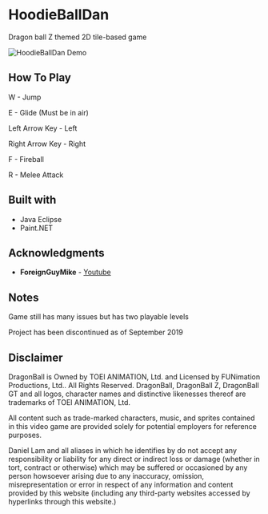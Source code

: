 # HoodieBallDan
Dragon ball Z themed 2D tile-based game

![HoodieBallDan Demo](https://github.com/dlam96/HoodieBallDan/blob/master/demo.gif?raw=true)

## How To Play
W - Jump

E - Glide (Must be in air)

Left Arrow Key - Left     

Right Arrow Key - Right

F - Fireball

R - Melee Attack

## Built with
* Java Eclipse
* Paint.NET

## Acknowledgments
* **ForeignGuyMike** - [Youtube](https://www.youtube.com/user/ForeignGuyMike)

## Notes
Game still has many issues but has two playable levels 

Project has been discontinued as of September 2019

## Disclaimer
DragonBall is Owned by TOEI ANIMATION, Ltd. and Licensed by FUNimation Productions, Ltd.. All Rights Reserved. DragonBall, DragonBall Z, DragonBall GT and all logos, character names and distinctive likenesses thereof are trademarks of TOEI ANIMATION, Ltd.

All content such as trade-marked characters, music, and sprites contained in this video game are provided solely for potential employers for reference purposes.

Daniel Lam and all aliases in which he identifies by do not accept any responsibility or liability for any direct or indirect loss or damage (whether in tort, contract or otherwise) which may be suffered or occasioned by any person howsoever arising due to any inaccuracy, omission, misrepresentation or error in respect of any information and content provided by this website (including any third-party websites accessed by hyperlinks through this website.) 
